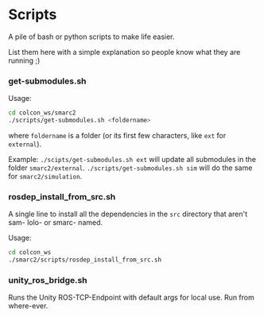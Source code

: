 # Scripts
A pile of bash or python scripts to make life easier.

List them here with a simple explanation so people know what they are running ;)

### get-submodules.sh
Usage:
```bash
cd colcon_ws/smarc2
./scripts/get-submodules.sh <foldername>
```
where `foldername` is a folder (or its first few characters, like `ext` for `external`).

Example: `./scipts/get-submodules.sh ext` will update all submodules in the folder `smarc2/external`. `./scripts/get-submodules.sh sim` will do the same for `smarc2/simulation`.

### rosdep_install_from_src.sh
A single line to install all the dependencies in the `src` directory that aren't sam- lolo- or smarc- named.

Usage:
```bash
cd colcon_ws
./smarc2/scripts/rosdep_install_from_src.sh
```

### unity_ros_bridge.sh
Runs the Unity ROS-TCP-Endpoint with default args for local use. Run from where-ever.